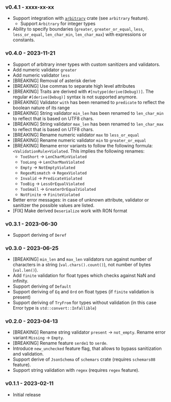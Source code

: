 ### v0.4.1 - xxxx-xx-xx

* Support integration with [`arbitrary`](https://crates.io/crates/arbitrary) crate (see `arbitrary` feature).
  * Support `Arbitrary` for integer types
* Ability to specify boundaries (`greater`, `greater_or_equal`, `less`, `less_or_equal`, `len_char_min`, `len_char_max`) with expressions or constants.

### v0.4.0 - 2023-11-21
* Support of arbitrary inner types with custom sanitizers and validators.
* Add numeric validator `greater`
* Add numeric validator `less`
* [BREAKING] Removal of asterisk derive
* [BREAKING] Use commas to separate high level attributes
* [BREAKING] Traits are derived with `#[nutype(derive(Debug))]`. The regular `#[derive(Debug)]` syntax is not supported anymore.
* [BREAKING] Validator `with` has been renamed to `predicate` to reflect the boolean nature of its range
* [BREAKING] String validator `min_len` has been renamed to `len_char_min` to reflect that is based on UTF8 chars.
* [BREAKING] String validator `max_len` has been renamed to `len_char_max` to reflect that is based on UTF8 chars.
* [BREAKING] Rename numeric validator `max` to `less_or_equal`
* [BREAKING] Rename numeric validator `min` to `greater_or_equal`
* [BREAKING] Rename error variants to follow the following formula: `<ValidationRule>Violated`. This implies the following renames:
  * `TooShort` -> `LenCharMinViolated`
  * `TooLong` -> `LenCharMaxViolated`
  * `Empty` -> `NotEmptyViolated`
  * `RegexMismatch` -> `RegexViolated`
  * `Invalid` -> `PredicateViolated`
  * `TooBig` -> `LessOrEqualViolated`
  * `TooSmall` -> `GreaterOrEqualViolated`
  * `NotFinite` -> `FiniteViolated`
* Better error messages: in case of unknown attribute, validator or sanitizer the possible values are listed.
* [FIX] Make derived `Deserialize` work with RON format

### v0.3.1 - 2023-06-30
* Support deriving of `Deref`

### v0.3.0 - 2023-06-25
* [BREAKING] `min_len` and `max_len` validators run against number of characters in a string (`val.chars().count()`), not number of bytes (`val.len()`).
* Add `finite` validation for float types which checks against NaN and infinity.
* Support deriving of `Default`
* Support deriving of `Eq` and `Ord` on float types (if `finite` validation is present)
* Support deriving of `TryFrom` for types without validation (in this case Error type is `std::convert::Infallible`)

### v0.2.0 - 2023-04-13

* [BREAKING] Rename string validator `present` -> `not_empty`. Rename error variant `Missing` -> `Empty`.
* [BREAKING] Rename feature `serde1` to `serde`.
* Introduce `new_unchecked` feature flag, that allows to bypass sanitization and validation.
* Support derive of `JsonSchema` of `schemars` crate (requires `schemars08` feature).
* Support string validation with `regex` (requires `regex` feature).

### v0.1.1 - 2023-02-11
* Initial release
